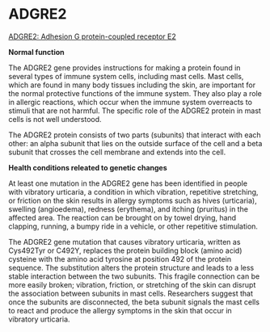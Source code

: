 # ADGRE2

[ADGRE2: Adhesion G protein-coupled receptor E2](https://medlineplus.gov/genetics/gene/adgre2/)

**Normal function** 

The ADGRE2 gene provides instructions for making a protein found in several types of immune system cells, including mast cells. Mast cells, which are found in many body tissues including the skin, are important for the normal protective functions of the immune system. They also play a role in allergic reactions, which occur when the immune system overreacts to stimuli that are not harmful. The specific role of the ADGRE2 protein in mast cells is not well understood. 

The ADGRE2 protein consists of two parts (subunits) that interact with each other: an alpha subunit that lies on the outside surface of the cell and a beta subunit that crosses the cell membrane and extends into the cell.


**Health conditions releated to genetic changes**

At least one mutation in the ADGRE2 gene has been identified in people with vibratory urticaria, a condition in which vibration, repetitive stretching, or friction on the skin results in allergy symptoms such as hives (urticaria), swelling (angioedema), redness (erythema), and itching (pruritus) in the affected area. The reaction can be brought on by towel drying, hand clapping, running, a bumpy ride in a vehicle, or other repetitive stimulation.

The ADGRE2 gene mutation that causes vibratory urticaria, written as Cys492Tyr or C492Y, replaces the protein building block (amino acid) cysteine with the amino acid tyrosine at position 492 of the protein sequence. The substitution alters the protein structure and leads to a less stable interaction between the two subunits. This fragile connection can be more easily broken; vibration, friction, or stretching of the skin can disrupt the association between subunits in mast cells. Researchers suggest that once the subunits are disconnected, the beta subunit signals the mast cells to react and produce the allergy symptoms in the skin that occur in vibratory urticaria.
